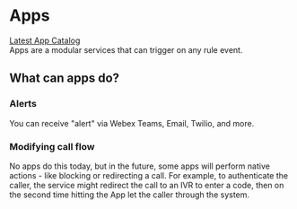 # Apps
[Latest App Catalog](https://www.calltelemetry.com/features/apps)  
Apps are a modular services that can trigger on any rule event. 

## What can apps do?
### Alerts
You can receive "alert" via Webex Teams, Email, Twilio, and more.

### Modifying call flow
No apps do this today, but in the future, some apps will perform native actions - like blocking or redirecting a call. For example, to authenticate the caller, the service might redirect the call to an IVR to enter a code, then on the second time hitting the App let the caller through the system.
